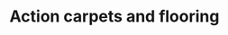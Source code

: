---
title: "Action carpets and flooring"
url: /folkestone-kent/action-carpets-and-flooring/
shop: carpet
---